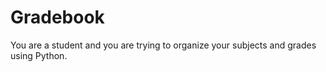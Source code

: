 # Gradebook

You are a student and you are trying to organize your subjects and grades using Python.
